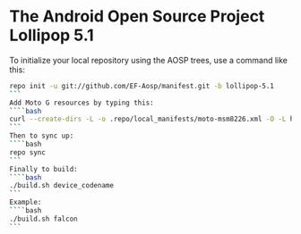 The Android Open Source Project Lollipop 5.1
===========

To initialize your local repository using the AOSP trees, use a command like this:
````bash
repo init -u git://github.com/EF-Aosp/manifest.git -b lollipop-5.1
```
Add Moto G resources by typing this:
````bash
curl --create-dirs -L -o .repo/local_manifests/moto-msm8226.xml -O -L https://raw.githubusercontent.com/EF-Aosp/manifest/lollipop-5.1/moto-msm8226.xml
```
Then to sync up:
````bash
repo sync
```
Finally to build:
````bash
./build.sh device_codename
```
Example:
````bash
./build.sh falcon
```
